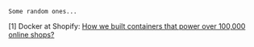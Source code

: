 ```
Some random ones...
```
[1] Docker at Shopify: <a href="http://www.shopify.in/technology/15934308-docker-at-shopify-how-we-built-containers-that-power-over-100-000-online-shops">How we built containers that power over 100,000 online shops? </a><br>
